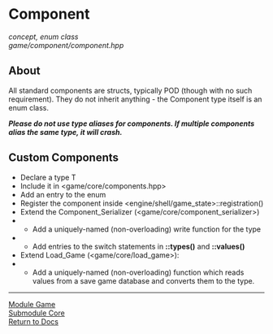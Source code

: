 # Component
*concept, enum class*  
*game/component/component.hpp*

## About
All standard components are structs, typically POD (though with no such requirement). They do not inherit anything - the Component type itself is an enum class.

***Please do not use type aliases for components. If multiple components alias the same type, it will crash.***

## Custom Components
- Declare a type T
- Include it in <game/core/components.hpp>
- Add an entry to the enum
- Register the component inside <engine/shell/game_state>::registration()
- Extend the Component_Serializer (<game/core/component_serializer>)
- - Add a uniquely-named (non-overloading) write function for the type
- - Add entries to the switch statements in **::types()** and **::values()**
- Extend Load_Game (<game/core/load_game>):
- - Add a uniquely-named (non-overloading) function which reads values from a save game database and converts them to the type.

---

[Module Game](../game.md)  
[Submodule Core](core.md)  
[Return to Docs](../../docs.md)